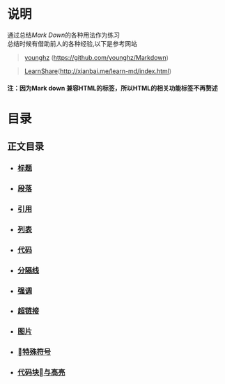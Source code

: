 # **说明**
通过总结*Mark Down*的各种用法作为练习
<br>
总结时候有借助前人的各种经验,以下是参考网站<br>
>[younghz](https://github.com/younghz/Markdown)
(<https://github.com/younghz/Markdown>)

>[LearnShare](http://xianbai.me/learn-md/index.html)(<http://xianbai.me/learn-md/index.html>)

#### 注：因为Mark down 兼容HTML的标签，所以HTML的相关功能标签不再赘述

# **目录**
## 正文目录
* ###  [标题](./content/title.md)
* ###  [段落](./content/paragraph.md) 
* ###  [引用](./content/quote.md)
* ###  [列表](./content/list.md)
* ###  [代码](./content/code.md)
* ###  [分隔线](./content/hr.md)
* ###  [强调](./content/emphasize.md)
* ###  [超链接](./content/hyperlink.md)
* ###  [图片](./content/image.md)
* ###  [特殊符号](./content/symbol.md)
* ###  [代码块与高亮](./content/codehightlight.md)




 

